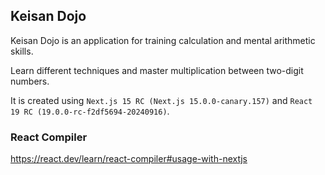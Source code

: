 ## Keisan Dojo
Keisan Dojo is an application for training calculation and mental arithmetic skills.

Learn different techniques and master multiplication between two-digit numbers.


It is created using `Next.js 15 RC (Next.js 15.0.0-canary.157)` and `React 19 RC (19.0.0-rc-f2df5694-20240916)`.

### React Compiler
https://react.dev/learn/react-compiler#usage-with-nextjs
